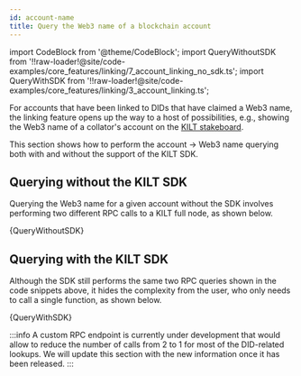 ```yaml
---
id: account-name
title: Query the Web3 name of a blockchain account
---
```


import CodeBlock from '@theme/CodeBlock';
import QueryWithoutSDK from '!!raw-loader!@site/code-examples/core_features/linking/7_account_linking_no_sdk.ts';
import QueryWithSDK from '!!raw-loader!@site/code-examples/core_features/linking/3_account_linking.ts';

For accounts that have been linked to DIDs that have claimed a Web3 name, the linking feature opens up the way to a host of possibilities, e.g., showing the Web3 name of a collator's account on the [KILT stakeboard][kilt-stakeboard].

This section shows how to perform the account -> Web3 name querying both with and without the support of the KILT SDK.

## Querying without the KILT SDK

Querying the Web3 name for a given account without the SDK involves performing two different RPC calls to a KILT full node, as shown below.

<CodeBlock className="language-js">
  {QueryWithoutSDK}
</CodeBlock>

## Querying with the KILT SDK

Although the SDK still performs the same two RPC queries shown in the code snippets above, it hides the complexity from the user, who only needs to call a single function, as shown below.

<CodeBlock className="language-js">
  {QueryWithSDK}
</CodeBlock>

:::info
A custom RPC endpoint is currently under development that would allow to reduce the number of calls from 2 to 1 for most of the DID-related lookups.
We will update this section with the new information once it has been released.
:::

[kilt-stakeboard]: https://stakeboard.kilt.io/
